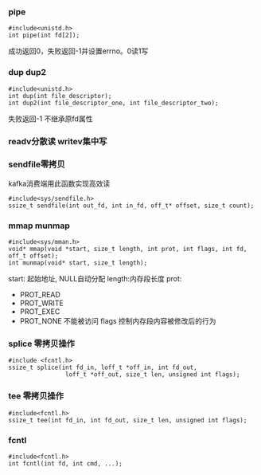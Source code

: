 ### pipe

```
#include<unistd.h>
int pipe(int fd[2]);
```

成功返回0，失败返回-1并设置errno。0读1写

### dup dup2

```
#include<unistd.h>
int dup(int file_descriptor);
int dup2(int file_descriptor_one, int file_descriptor_two);
```
失败返回-1
不继承原fd属性

### readv分散读 writev集中写

### sendfile零拷贝

kafka消费端用此函数实现高效读

```
#include<sys/sendfile.h>
ssize_t sendfile(int out_fd, int in_fd, off_t* offset, size_t count);
```

### mmap munmap

```
#include<sys/mman.h>
void* mmap(void *start, size_t length, int prot, int flags, int fd, off_t offset);
int munmap(void* start, size_t length);
```
start: 起始地址, NULL自动分配
length:内存段长度
prot:
- PROT_READ
- PROT_WRITE
- PROT_EXEC
- PROT_NONE 不能被访问
flags 控制内存段内容被修改后的行为

### splice 零拷贝操作
```
#include <fcntl.h>
ssize_t splice(int fd_in, loff_t *off_in, int fd_out,
                loff_t *off_out, size_t len, unsigned int flags);
```

### tee 零拷贝操作
```
#include<fcntl.h>
ssize_t tee(int fd_in, int fd_out, size_t len, unsigned int flags);
```

### fcntl
```
#include<fcntl.h>
int fcntl(int fd, int cmd, ...);
```